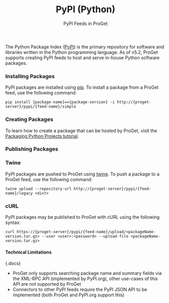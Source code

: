 ﻿---
title: PyPI (Python)
subtitle: PyPI Feeds in ProGet
sequence: 500
keywords: proget,feeds,pypi,python
show-headings-in-nav: true
---

The Python Package Index ([PyPI](https://pypi.org/)) is the primary repository for software and libraries written in the Python programming language. As of v5.2, ProGet supports creating PyPI feeds to host and serve in-house Python software packages.

### Installing Packages

PyPI packages are installed using [pip](https://pip.pypa.io). To install a package from a ProGet feed, use the following command:

```
pip install {package-name}=={package-version} -i http://{proget-server}/pypi/{feed-name}/simple 
```

### Creating Packages

To learn how to create a package that can be hosted by ProGet, visit the [Packaging Python Projects tutorial](https://packaging.python.org/tutorials/packaging-projects/). 

### Publishing Packages

### Twine

PyPI packages are pushed to ProGet using [twine](https://pypi.org/project/twine/). To push a package to a ProGet feed, use the following command:

```
twine upload --repository-url http://{proget-server}/pypi/{feed-name}/legacy <dist>
```

### cURL

PyPI packages may be published to ProGet with cURL using the following syntax:

```
curl https://{proget-server}/pypi/{feed-name}/upload/<packageName-version.tar.gz> --user <user>:<password> --upload-file <packageName-version.tar.gz>
```

#### Technical Limitations

{.docs}
 - ProGet only supports searching package name and summary fields via the XML-RPC API (implemented by PyPI.org), other use-cases of this API are not supported by ProGet
 - Connectors to other PyPI feeds require the PyPI JSON API to be implemented (both ProGet and PyPI.org support this)